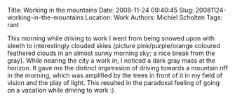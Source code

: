 Title: Working in the mountains
Date: 2008-11-24 09:40:45
Slug: 20081124-working-in-the-mountains
Location: Work
Authors: Michiel Scholten
Tags: rant

<p>This morning while driving to work I went from being snowed upon with sleeth to interestingly clouded skies (picture pink/purple/orange coloured feathered clouds in an almost sunny morning sky; a nice break from the gray). While nearing the city a work in, I noticed a dark gray mass at the horizon. It gave me the distinct impression of driving towards a mountain riff in the morning, which was amplified by the trees in front of it in my field of vision and the play of light. This resulted in the paradoxal feeling of going on a vacation while driving to work :)</p>